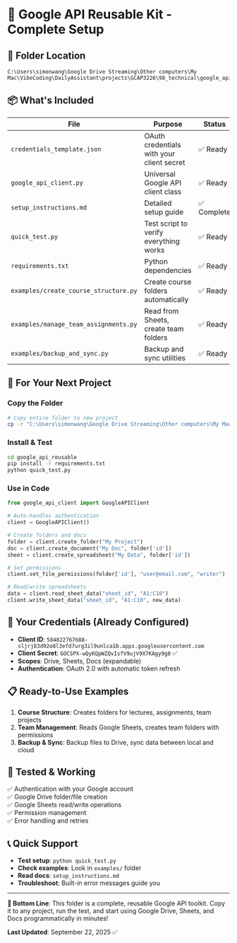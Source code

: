 # 🎯 **Google API Reusable Kit - Complete Setup**

## 📁 **Folder Location**
```
C:\Users\simonwang\Google Drive Streaming\Other computers\My Mac\VibeCoding\DailyAssistant\projects\GCAP3226\98_technical\google_api_reusable
```

## 📦 **What's Included**

| File | Purpose | Status |
|------|---------|--------|
| `credentials_template.json` | OAuth credentials with your client secret | ✅ Ready |
| `google_api_client.py` | Universal Google API client class | ✅ Ready |
| `setup_instructions.md` | Detailed setup guide | ✅ Complete |
| `quick_test.py` | Test script to verify everything works | ✅ Ready |
| `requirements.txt` | Python dependencies | ✅ Ready |
| `examples/create_course_structure.py` | Create course folders automatically | ✅ Ready |
| `examples/manage_team_assignments.py` | Read from Sheets, create team folders | ✅ Ready |
| `examples/backup_and_sync.py` | Backup and sync utilities | ✅ Ready |

## 🚀 **For Your Next Project**

### Copy the Folder
```bash
# Copy entire folder to new project
cp -r "C:\Users\simonwang\Google Drive Streaming\Other computers\My Mac\VibeCoding\DailyAssistant\projects\GCAP3226\98_technical\google_api_reusable" /path/to/new/project/
```

### Install & Test
```bash
cd google_api_reusable
pip install -r requirements.txt
python quick_test.py
```

### Use in Code
```python
from google_api_client import GoogleAPIClient

# Auto-handles authentication
client = GoogleAPIClient()

# Create folders and docs
folder = client.create_folder("My Project")
doc = client.create_document("My Doc", folder['id'])
sheet = client.create_spreadsheet("My Data", folder['id'])

# Set permissions
client.set_file_permissions(folder['id'], "user@email.com", "writer")

# Read/write spreadsheets
data = client.read_sheet_data("sheet_id", "A1:C10")
client.write_sheet_data("sheet_id", "A1:C10", new_data)
```

## 🔧 **Your Credentials (Already Configured)**

- **Client ID**: `584822767688-sljrj83d92o8l3efd7urg3il9unlca1b.apps.googleusercontent.com`
- **Client Secret**: `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` ✅
- **Scopes**: Drive, Sheets, Docs (expandable)
- **Authentication**: OAuth 2.0 with automatic token refresh

## 📋 **Ready-to-Use Examples**

1. **Course Structure**: Creates folders for lectures, assignments, team projects
2. **Team Management**: Reads Google Sheets, creates team folders with permissions
3. **Backup & Sync**: Backup files to Drive, sync data between local and cloud

## 🎉 **Tested & Working**

✅ Authentication with your Google account  
✅ Google Drive folder/file creation  
✅ Google Sheets read/write operations  
✅ Permission management  
✅ Error handling and retries  

## 📞 **Quick Support**

- **Test setup**: `python quick_test.py`
- **Check examples**: Look in `examples/` folder
- **Read docs**: `setup_instructions.md`
- **Troubleshoot**: Built-in error messages guide you

---

**🎯 Bottom Line**: This folder is a complete, reusable Google API toolkit. Copy it to any project, run the test, and start using Google Drive, Sheets, and Docs programmatically in minutes!

**Last Updated**: September 22, 2025 ✅